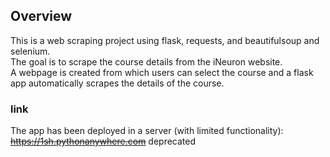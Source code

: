 ## Overview
This is a web scraping project using flask, requests, and beautifulsoup and selenium.  
The goal is to scrape the course details from the iNeuron website.  
A webpage is created from which users can select the course and a flask app automatically scrapes the details of the course.  
  

### link
The app has been deployed in a server (with limited functionality):  
~~https://1sh.pythonanywhere.com~~ deprecated